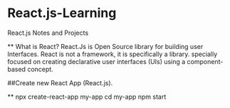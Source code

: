 # React.js-Learning

React.js Notes and Projects

** What is React? React.Js is Open Source library for building user Interfaces. React is not a framework, it is specifically a library. specially focused on creating declarative user interfaces (UIs) using a component-based concept.

##Create new React App (React.js).

**
npx create-react-app my-app
cd my-app
npm start
